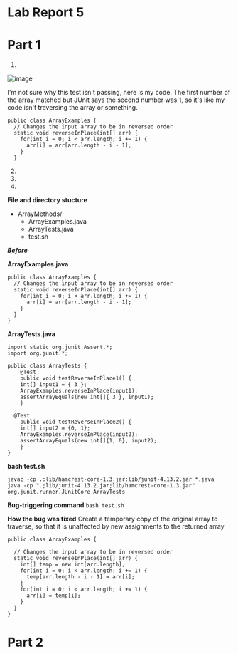 # __Lab Report 5__

# Part 1

1. 
![image](https://github.com/theryanfo/cse15l-lab-reports/assets/156359755/01830763-6177-4cee-8421-372e44f09bc6)

I'm not sure why this test isn't passing, here is my code. The first number of the array matched but JUnit says the second number was 1, so it's like my code isn't traversing the array or something.

```
public class ArrayExamples {
  // Changes the input array to be in reversed order
  static void reverseInPlace(int[] arr) {
    for(int i = 0; i < arr.length; i += 1) {
      arr[i] = arr[arr.length - i - 1];
    }
  }
```

2.


3.


4.
**File and directory stucture**
- ArrayMethods/
  - ArrayExamples.java
  - ArrayTests.java
  - test.sh


***Before***

**ArrayExamples.java**
```
public class ArrayExamples {
  // Changes the input array to be in reversed order
  static void reverseInPlace(int[] arr) {
    for(int i = 0; i < arr.length; i += 1) {
      arr[i] = arr[arr.length - i - 1];
    }
  }
}
```

**ArrayTests.java**
```
import static org.junit.Assert.*;
import org.junit.*;

public class ArrayTests {
	@Test 
	public void testReverseInPlace1() {
    int[] input1 = { 3 };
    ArrayExamples.reverseInPlace(input1);
    assertArrayEquals(new int[]{ 3 }, input1);
	}

  @Test 
	public void testReverseInPlace2() {
    int[] input2 = {0, 1};
    ArrayExamples.reverseInPlace(input2);
    assertArrayEquals(new int[]{1, 0}, input2);
	}
}
```

**bash test.sh**
```
javac -cp .:lib/hamcrest-core-1.3.jar:lib/junit-4.13.2.jar *.java
java -cp ".;lib/junit-4.13.2.jar;lib/hamcrest-core-1.3.jar" org.junit.runner.JUnitCore ArrayTests
```

**Bug-triggering command**
`bash test.sh`

**How the bug was fixed**
Create a temporary copy of the original array to traverse, so that it is unaffected by new assignments to the returned array
```
public class ArrayExamples {

  // Changes the input array to be in reversed order
  static void reverseInPlace(int[] arr) {
    int[] temp = new int[arr.length];
    for(int i = 0; i < arr.length; i += 1) {
      temp[arr.length - i - 1] = arr[i];
    }
    for(int i = 0; i < arr.length; i += 1) {
      arr[i] = temp[i];
    }
  }
}
```

# Part 2

